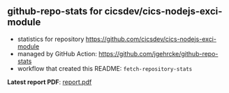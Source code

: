 ## github-repo-stats for cicsdev/cics-nodejs-exci-module

- statistics for repository https://github.com/cicsdev/cics-nodejs-exci-module
- managed by GitHub Action: https://github.com/jgehrcke/github-repo-stats
- workflow that created this README: `fetch-repository-stats`

**Latest report PDF**: [report.pdf](https://github.com/cicsdev/repo-stats/raw/github-repo-stats/cicsdev/cics-nodejs-exci-module/latest-report/report.pdf)

